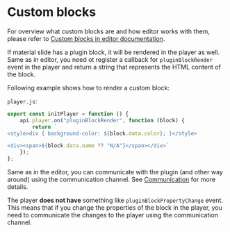 # Custom blocks

For overview what custom blocks are and how editor works with them, please refer to [Custom blocks in editor documentation](../editor/custom-blocks).

If material slide has a plugin block, it will be rendered in the player as well. 
Same as in editor, you need ot register a callback for `pluginBlockRender` event in the player and return a string that represents the HTML content of the block.


Following example shows how to render a custom block:

`player.js`:


```javascript
export const initPlayer = function () {
    api.player.on("pluginBlockRender", function (block) {
        return `
<style>div { background-color: ${block.data.color}; }</style>

<div><span>${block.data.name ?? "N/A"}</span></div>`
    });
};
```

Same as in the editor, you can communicate with the plugin (and other way around) using the communication channel.
See [Communication](../editor/custom-blocks#communication) for more details.

The player **does not have** something like `pluginBlockPropertyChange` event.
This means that if you change the properties of the block in the player, you need to communicate the changes to the player using the communication channel. 